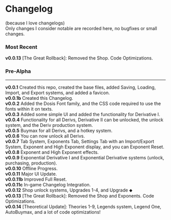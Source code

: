 # Changelog
(because I love changelogs) <br>
Only changes I consider notable are recorded here, no bugfixes or small changes.
### Most Recent
**v0.0.13** [The Great Rollback]: Removed the Shop. Code Optimizations. <br>
### Pre-Alpha
***
**v0.0.1** Created this repo, created the base files, added Saving, Loading, Import, and Export systems, and added a favicon. <br>
**v0.0.1b** Created this Changelog. <br>
**v0.0.2** Added the Dosis Font family, and the CSS code required to use the fonts within it on texts. <br>
**v0.0.3** Added some simple UI and added the functionality for Derivative I. <br>
**v0.0.4** Functionality for all Derivs, Derivative II can be unlocked, the unlock system, and the Deriv production system. <br>
**v0.0.5** Buymax for all Derivs, and a hotkey system. <br>
**v0.0.6** You can now unlock all Derivs. <br>
**v0.0.7** Tab System, Exponents Tab, Settings Tab with an Import/Export System, Exponent and High Exponent display, and you can Exponent Reset. <br>
**v0.0.8** Exponent and High Exponent effects. <br>
**v0.0.9** Exponential Derivative I and Exponential Derivative systems (unlock, purchasing, production). <br>
**v0.0.10** Offline Progress. <br>
**v0.0.11** Major UI Update. <br>
**v0.0.11b** Improved Full Reset. <br>
**v0.0.11c** In-game Changelog Integration. <br>
**v0.0.12** Shop unlock systems, Upgrades 1-4, and Upgrade ⬥ <br>
**v0.0.13** [The Great Rollback]: Removed the Shop and Exponents. Code Optimizations.<br>
**v0.0.14** [Theoretical Update]: Theories 1-9, Legends system, Legend One, AutoBuymax, and a lot of code optimizations! <br>